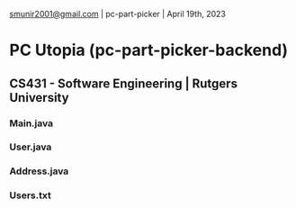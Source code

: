 smunir2001@gmail.com | pc-part-picker | April 19th, 2023
# PC Utopia (pc-part-picker-backend)
## CS431 - Software Engineering | Rutgers University
### Main.java
### User.java
### Address.java
### Users.txt
